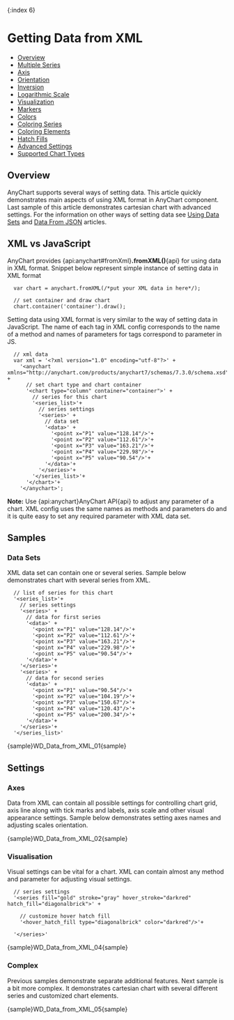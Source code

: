 {:index 6}
# Getting Data from XML

* [Overview](#overview)
* [Multiple Series](#multiple_series)
* [Axis](#axis)
 * [Orientation](#orientation)
 * [Inversion](#inversion)
 * [Logarithmic Scale](#logarithmic_scale)
* [Visualization](#visualization)
 * [Markers](#markers)
 * [Colors](#colors)
 * [Coloring Series](#coloring_series)
 * [Coloring Elements](#coloring_elements)
* [Hatch Fills](#hatch_fills)
* [Advanced Settings](#advanced_settings)
* [Supported Chart Types](#supported_chart_types)

## Overview

AnyChart supports several ways of setting data. This article quickly demonstrates main aspects of using XML format in AnyChart component. Last sample of this article demonstrates cartesian chart with advanced settings. For the information on other ways of setting data see [Using Data Sets](Using_Data_Sets) and [Data From JSON](Data_From_JSON) articles.

## XML vs JavaScript

AnyChart provides {api:anychart#fromXml}**.fromXML()**{api} for using data in XML format. Snippet below represent simple instance of setting data in XML format

```
  var chart = anychart.fromXML(/*put your XML data in here*/);

  // set container and draw chart
  chart.container('container').draw();
```

Setting data using XML format is very similar to the way of setting data in JavaScript. The name of each tag in XML config corresponds to the name of a method and names of parameters for tags correspond to parameter in JS.

```
  // xml data
  var xml = '<?xml version="1.0" encoding="utf-8"?>' +
    '<anychart xmlns="http://anychart.com/products/anychart7/schemas/7.3.0/schema.xsd">' +
      // set chart type and chart container
      '<chart type="column" container="container">' +
        // series for this chart
        '<series_list>'+
          // series settings
          '<series>' +
            // data set
            '<data>' +
              '<point x="P1" value="128.14"/>'+
              '<point x="P2" value="112.61"/>'+
              '<point x="P3" value="163.21"/>'+
              '<point x="P4" value="229.98"/>'+
              '<point x="P5" value="90.54"/>'+
            '</data>'+
          '</series>'+
        '</series_list>'+
      '</chart>'+
    '</anychart>';
```

**Note:** Use {api:anychart}AnyChart API{api} to adjust any parameter of a chart. XML config uses the same names as methods and parameters do and it is quite easy to set any required parameter with XML data set.

## Samples

### Data Sets

XML data set can contain one or several series. Sample below demonstrates chart with several series from XML.

```
  // list of series for this chart
  '<series_list>'+
    // series settings
    '<series>' +
      // data for first series
      '<data>' +
        '<point x="P1" value="128.14"/>'+
        '<point x="P2" value="112.61"/>'+
        '<point x="P3" value="163.21"/>'+
        '<point x="P4" value="229.98"/>'+
        '<point x="P5" value="90.54"/>'+
      '</data>'+
    '</series>'+
    '<series>' +
      // data for second series
      '<data>' +
        '<point x="P1" value="90.54"/>'+
        '<point x="P2" value="104.19"/>'+
        '<point x="P3" value="150.67"/>'+
        '<point x="P4" value="120.43"/>'+
        '<point x="P5" value="200.34"/>'+
      '</data>'+
    '</series>'+
  '</series_list>'
```

{sample}WD\_Data\_from\_XML\_01{sample}

## Settings

### Axes

Data from XML can contain all possible settings for controlling chart grid, axis line along with tick marks and labels, axis scale and other visual appearance settings. Sample below demonstrates setting axes names and adjusting scales orientation.

{sample}WD\_Data\_from\_XML\_02{sample}

### Visualisation

Visual settings can be vital for a chart. XML can contain almost any method and parameter for adjusting visual settings.

```
  // series settings
  '<series fill="gold" stroke="gray" hover_stroke="darkred" hatch_fill="diagonalbrick">' +

    // customize hover hatch fill
    '<hover_hatch_fill type="diagonalbrick" color="darkred"/>'+

  '</series>'
```

{sample}WD\_Data\_from\_XML\_04{sample}

### Complex

Previous samples demonstrate separate additional features. Next sample is a bit more complex. It demonstrates cartesian chart with several different series and customized chart elements.

{sample}WD\_Data\_from\_XML\_05{sample}


<!--



















AnyChart provides variate of possibilities for translating data into Anychart JavaScript library. Constant usage of java script solutions may appear to be unproductive and even impossible in some cases. Aiming to makes our component more comfortable for our partners, Anychart provides opportunities to use data from XML file. This article is divided to usage of XML format as source of information and chart style setter.

For feeding XML files to anychart, use {api:anychart#fromXml}**.fromXML()**{api} parameter.

```
  var chart = anychart.fromXml(/*put your XML data in here*/);

  // set container and draw chart
  chart.container('container').draw();
```

Snippet above demonstrates getting data from XML but avoid illuminating XML structure itself. Snippet below represents simple structure of acceptable XML.

```
  // xml data
  var xml = '<?xml version="1.0" encoding="utf-8"?>' +
    '<anychart xmlns="http://anychart.com/products/anychart7/schemas/7.3.0/schema.xsd">' +
      // set chart type and chart container
      '<chart type="column" container="container">' +
        // series for this chart
        '<series_list>'+
          // series settings
          '<series>' +
            // data set
            '<data>' +
              '<point x="P1" value="128.14"/>'+
              '<point x="P2" value="112.61"/>'+
              '<point x="P3" value="163.21"/>'+
              '<point x="P4" value="229.98"/>'+
              '<point x="P5" value="90.54"/>'+
            '</data>'+
          '</series>'+
        '</series_list>'+
      '</chart>'+
    '</anychart>';
```

{sample}WD\_Data\_from\_XML\_01{sample}

## Multiple Series

Charts with multiple series are not much different from the charts with single one. Snippet below demonstrates main aspects of multi-series data from XML.

```
  <series_list>
    <series>
      <data>
        <point x="P1" value="128.14"/>
        <point x="P2" value="112.61"/>
        <point x="P3" value="163.21"/>
        <point x="P4" value="229.98"/>
        <point x="P5" value="90.54"/>
      </data>
    </series>
    <series>
      <data>
        <point x="P1" value="90.54"/>
        <point x="P2" value="104.19"/>
        <point x="P3" value="150.67"/>
        <point x="P4" value="120.43"/>
        <point x="P5" value="200.34"/>
      </data>
    </series>
  </series_list>
```

{sample}WD\_Data\_from\_XML\_02{sample}

## Axis

Data from XML may contain all possible settings for controlling chart grid, axis line along with tick marks and labels, axis scale and other visual appearance settings. In this section we will quickly demonstrate how axis orientation can be adjusted, how axis scale can be inverted and how minimum and maximum values can be controlled.

### Orientation

With AnyChart you can place axes to any side of the chart, all you need to do is to adjust {api:anychart.enums.Orientation}**.orientation()**{api} parameter of {api:anychart.charts.Cartesian#yAxis}**.yAxis()**{api} or {api:anychart.charts.Cartesian#xAxis}**.xAxis()**{api} methods.

Orientation depends on plot type and inversion of axes, you will find list of all possible orientation and inversion settings in [Axes Orientation](../Axes_and_Grids/Axis_Orientation) tutorial.

```
  // x axes setting
  '<x_axes>'+
    // adjust default x axis
    '<axis orientation="top" title="false"/>'+
  '</x_axes>'+
  // y axes settings
  '<y_axes>' +
    // adjust default y axis
    '<axis orientation="right" title="false"/>'+
  '</y_axes>'
```

Look at the demonstration of this feature on the Single-series sample:

{sample}WD\_Data\_from\_XML\_03{sample}

### Inversion

AnyChart allows to invert any axis: Y, X or any extra axis. Inversion is controlled by axis **.inverted()**:

```
  '<y_scale inverted="true"/>'
```

Look at the demonstration of Y Axis inversion on the Single-series sample:

{sample}WD\_Data\_from\_XML\_04{sample}

### Logarithmic Scale

Logarithmic scale can be used for improving visual appearance of data with great range of values.

```
  '<y_scale type="log"/>'
```

{sample}WD\_Data\_from\_XML\_05{sample}

More information on scales can be found in [Scales article](../Axes_and_Grids/Scales).

## Visualization

In this section we will describe main parts of charts visual appearance using XML.

```
  // series settings
  '<series fill="gold" stroke="gray" hover_stroke="darkred" hatch_fill="diagonalbrick">' +

    // customize hover hatch fill
    '<hover_hatch_fill type="diagonalbrick" color="darkred"/>'+

  '</series>'
```

Using such settings we've created a style that defines columns of Gold color with gray border and hatch filled with DiagonalBrick. Also, we've defined that when user will move cursor over an element it will be highlighted with a DarkRed border and hatch fill colored DarkRed too.
Now we will take a sample single series chart described above and apply it to all chart elements.

{sample}WD\_Data\_from\_XML\_06{sample}

### Markers

Marker is an object with a specified shape, size, and color or an image used to mark and to identify chart elements. AnyChart allows to add markers to any data element including columns.


In the sample below we will take single-series data described above and mark the highest column in series with a "Star5" of the "Gold" color.


To make marker visually appealing we will create a style, that will tell AnyChart to set marker size to 12 pixels in normal state, and make it bigger (12 pixels) when user moves cursor over an element.

```
  '<series>' +
    // data set
    '<data>' +
      '<point x="P1" value="128.14"/>'+
      '<point x="P2" value="112.61"/>'+
      '<point x="P3" value="163.21"/>'+
      '<point x="P4" value="229.98">'+
        // marker settings
        '<marker enabled="true" type="star5" fill="gold" size="12"/>'+
        // marker settings on mouse over
        '<hover_marker size="15"/>'+
      '</point>'+
      '<point x="P5" value="90.54"/>'+
    '</data>'+
  '</series>'
```

Result of this code is shown below

{sample}WD\_Data\_from\_XML\_07{sample}

### Colors

AnyChart uses default color palette to colorize data elements of chart automatically even if you have not defined special colors.

### Coloring Series

Let's demonstrate how to apply different colors to different data series. To apply the color to the exact series we need to set {api:anychart.graphics.vector.Fill}**.fill()**{api} parameters in the {api:anychart.core.cartesian.series}**series**{api}. In the sample below we have 5 series with sample data and we'll color each series in different color. Here is the sample:

{sample}WD\_Data\_from\_XML\_08{sample}

### Coloring Elements

In the sample below we will see how we can colorize individual points. We have chart with one series and predefined color for all elements. We will set "Rgb(180,77,77)" color for minimum point and "Rgb(77,180,77)" for the maximal one. As you see it is very easy to do by setting {api:anychart.graphics.vector.Fill}**".fill()"**{api} method for a **point**.

In the sample below we will see how we can colorize individual points. We have chart with one series and predefined color for all elements. We will set "Rgb(180,77,77)" color for minimum point and "Rgb(77,180,77)" for the maximal one. As you see it is very easy to do by setting {api:anychart.graphics.vector.Fill}**".fill()"**{api} method for a **point**.

{sample}WD\_Data\_from\_XML\_09{sample}

 **Important Note:**
AnyChart seriously takes care of visualization and users convenience - that is why we have a number of ways to set
colors, for example, instead of "Rgb(180,77,77)" you can set "HSB" or "HTMLConstant" or "#HEXCode"- and the color will be the same. Depending on your system/site/application design you may need - and use - any of this color setting methods. But even this it is not all about colors in AnyChart. Read more about setting colors below and in the following Help Sections:
  * [Color management](../Appearance_Settings/Color_Management)

## Hatch Fills

AnyChart technology allows printing of charts. Some color printers print colors unpredictable and very often it is hard to identify similar colors. Also it is impossible to identify colors on prints of b/w (monochrome) printers. AnyChart has very useful feature - hatch fills, ideal for differentiating elements for black and white display or for those who are color blind. Hatch fill is fully-independent structure, it doesn't rely on color fill and it has own settings. To see the whole range of available hatch types see [Hatch](../Appearance_Settings/Hatch_Fill) tutorial.


To demonstrate hatch fill feature we've prepared the following sample. As you see it is completely monochrome. We have chart with 5 series with 3 data points in each. For every series we've applied different hatch fills by setting {api:anychart.charts.Cartesian#hatchFillPalette}**.hatchFill()**{api} parameter for series.

{sample}WD\_Data\_from\_XML\_10{sample}

## Advanced Settings

All mentioned settings in this articles were demonstrated on the column chart. Column chart has multiple predefined parameters thus can't fully represent all variety of tunable settings and options. Next sample fixes this drawback. It demonstrates cartesian chart with several different series and customized chart elements.

{sample}WD\_Data\_from\_XML\_11{sample}

## Supported Chart Types

As far as XML is just a way of setting data and chart configuration, any type of charts from list of [Supported Chart Types](../Quick_Start/Supported_Chart_Types). Here is a sample of polar chart with all configuration settings from XML.

{sample}WD\_Data\_from\_XML\_12{sample}
-->